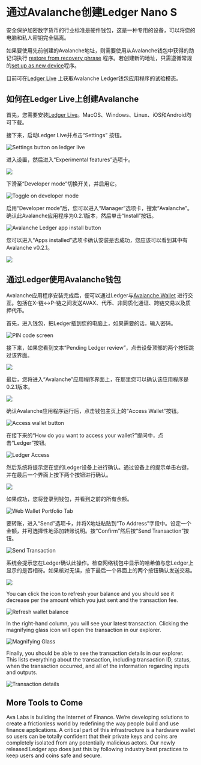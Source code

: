 # 通过Avalanche创建Ledger Nano S

安全保护加密数字货币的行业标准是硬件钱包，这是一种专用的设备，可以将您的电脑和私人密钥完全隔离。

如果要使用先前创建的Avalanche地址，则需要使用从Avalanche钱包中获得的助记词执行 [restore from recovery phrase](https://support.ledger.com/hc/en-us/articles/360005434914) 程序。若创建新的地址，只需遵循常规的[set up as new device](https://support.ledger.com/hc/en-us/articles/360000613793-Set-up-as-new-device)程序。

目前可在[Ledger Live](https://www.ledger.com/ledger-live) 上获取Avalanche Ledger钱包应用程序的试验模态。

## 如何在Ledger Live上创建Avalanche

首先，您需要安装[Ledger Live]([https://www.ledger.com/ledger-live](https://www.ledger.com/ledger-live))。MacOS、Windows、Linux、iOS和Android均可下载。

接下来，启动Ledger Live并点击“Settings” 按钮。

![Settings button on ledger live](https://miro.medium.com/max/3052/1*lMnVGJneUAqgRvZBIDv_rA.png)

进入设置，然后进入“Experimental features”选项卡。 

![](https://miro.medium.com/max/4072/1*HrSweaL-kelTl47QRt38iA.png)

下滑至“Developer mode”切换开关，并启用它。

![Toggle on developer mode](https://miro.medium.com/max/2908/1*qdte7MSvSZdfqfCIUMNp2Q.png)

启用“Developer mode”后，您可以进入“Manager”选项卡，搜索“Avalanche”。确认此Avalanche应用程序为0.2.1版本，然后单击“Install”按钮。

![Avalanche Ledger app install button](https://miro.medium.com/max/4040/1*rGFrSBEfxRlIkc-k7hS2Vg.png)

您可以进入“Apps installed”选项卡确认安装是否成功，您应该可以看到其中有Avalanche v0.2.1。

![](https://miro.medium.com/max/3020/1*qBSuxqY52-wxWfM-w1YR_w.png)

## 通过Ledger使用Avalanche钱包

Avalanche应用程序安装完成后，便可以通过Ledger与[Avalanche Wallet](https://wallet.avax.network/) 进行交互。包括在X-链<->P-链之间发送AVAX、代币、非同质化通证、跨链交易以及质押代币。

首先，进入钱包，把Ledger插到您的电脑上，如果需要的话，输入密码。

![PIN code screen](https://miro.medium.com/max/1852/1*A_1VgMMLeJCYzNst6tdq9A.jpeg)

接下来，如果您看到文本“Pending Ledger review”，点击设备顶部的两个按钮跳过该界面。

![](https://miro.medium.com/max/1820/1*OxLbAWq5hzjC6P1SmiCqmg.jpeg)

最后，您将进入“Avalanche”应用程序界面上，在那里您可以确认该应用程序是0.2.1版本。

![](https://miro.medium.com/max/1802/1*Qevjy6nhw5UM0ufvxIL_qg.jpeg)

确认Avalanche应用程序运行后，点击钱包主页上的“Access Wallet”按钮。

![Access wallet button](https://miro.medium.com/max/2364/1*SC1uM5xFybz3lfPiKwOHUw.png)

在接下来的“How do you want to access your wallet?”提问中，点击“Ledger”按钮。

![Ledger Access](../../../.gitbook/assets/ledger-access.png)

然后系统将提示您在您的Ledger设备上进行确认。通过设备上的提示单击右键，并在最后一个界面上按下两个按钮进行确认。

![](https://miro.medium.com/max/3828/1*xpNt2ajcTdEivDr4xEedQQ.png)

如果成功，您将登录到钱包，并看到之前的所有余额。

![Web Wallet Portfolio Tab](../../../.gitbook/assets/web-wallet-portfolio-tab.png)

要转账，进入“Send”选项卡，并将X地址粘贴到“To Address”字段中。设定一个金额，并可选择性地添加转账说明。按“Confirm”然后按“Send Transaction”按钮。

![Send Transaction](../../../.gitbook/assets/send-transaction.png)

系统会提示您在Ledger确认此操作。检查网络钱包中显示的哈希值与您Ledger上显示的是否相符。如果核对无误，按下最后一个界面上的两个按钮确认发送交易。

![](https://miro.medium.com/max/2932/1*XI8fzBRpDr0PXcuVQPHLvQ.png)

You can click the icon to refresh your balance and you should see it decrease per the amount which you just sent and the transaction fee.

![Refresh wallet balance](../../../.gitbook/assets/refresh-wallet-balance.png)

In the right-hand column, you will see your latest transaction. Clicking the magnifying glass icon will open the transaction in our explorer.

![Magnifying Glass](../../../.gitbook/assets/magnifying-glass.png)

Finally, you should be able to see the transaction details in our explorer. This lists everything about the transaction, including transaction ID, status, when the transaction occurred, and all of the information regarding inputs and outputs.

![Transaction details](../../../.gitbook/assets/transaction-details.png)

## More Tools to Come <a id="135b"></a>

Ava Labs is building the Internet of Finance. We’re developing solutions to create a frictionless world by redefining the way people build and use finance applications. A critical part of this infrastructure is a hardware wallet so users can be totally confident that their private keys and coins are completely isolated from any potentially malicious actors. Our newly released Ledger app does just this by following industry best practices to keep users and coins safe and secure.

<!--stackedit_data:
eyJoaXN0b3J5IjpbLTEwOTMwMDg1NDhdfQ==
-->